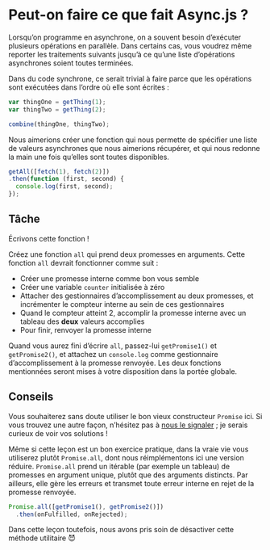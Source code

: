 # Peut-on faire ce que fait Async.js ?

Lorsqu’on programme en asynchrone, on a souvent besoin d’exécuter
plusieurs opérations en parallèle.  Dans certains cas, vous voudrez
même reporter les traitements suivants jusqu’à ce qu’une liste
d’opérations asynchrones soient toutes terminées.

Dans du code synchrone, ce serait trivial à faire parce que les
opérations sont exécutées dans l’ordre où elle sont écrites :

```js
var thingOne = getThing(1);
var thingTwo = getThing(2);

combine(thingOne, thingTwo);
```

Nous aimerions créer une fonction qui nous permette de spécifier une liste
de valeurs asynchrones que nous aimerions récupérer, et qui nous redonne
la main une fois qu’elles sont toutes disponibles.

```js
getAll([fetch(1), fetch(2)])
.then(function (first, second) {
  console.log(first, second);
});
```

## Tâche

Écrivons cette fonction !

Créez une fonction `all` qui prend deux promesses en arguments.  Cette
fonction `all` devrait fonctionner comme suit :

  - Créer une promesse interne comme bon vous semble
  - Créer une variable `counter` initialisée à zéro
  - Attacher des gestionnaires d’accomplissement au deux promesses, et
     incrémenter le compteur interne au sein de ces gestionnaires
  - Quand le compteur atteint 2, accomplir la promesse interne avec un
     tableau des **deux** valeurs accomplies
  - Pour finir, renvoyer la promesse interne

Quand vous aurez fini d’écrire `all`, passez-lui `getPromise1()` et
`getPromise2()`, et attachez un `console.log` comme gestionnaire
d’accomplissement à la promesse renvoyée.  Les deux fonctions
mentionnées seront mises à votre disposition dans la portée globale.

## Conseils

Vous souhaiterez sans doute utiliser le bon vieux constructeur `Promise` ici.
Si vous trouvez une autre façon, n’hésitez pas à [nous le signaler](https://github.com/stevekane/promise-it-wont-hurt/issues) ;
je serais curieux de voir vos solutions !

Même si cette leçon est un bon exercice pratique, dans la vraie vie vous
utiliserez plutôt `Promise.all`, dont nous réimplémentons ici une version
réduire.  `Promise.all` prend un itérable (par exemple un tableau) de
promesses en argument unique, plutôt que des arguments distincts.  Par
ailleurs, elle gère les erreurs et transmet toute erreur interne en rejet
de la promesse renvoyée.

```js
Promise.all([getPromise1(), getPromise2()])
  .then(onFulfilled, onRejected);
```

Dans cette leçon toutefois, nous avons pris soin de désactiver cette
méthode utilitaire 😈
